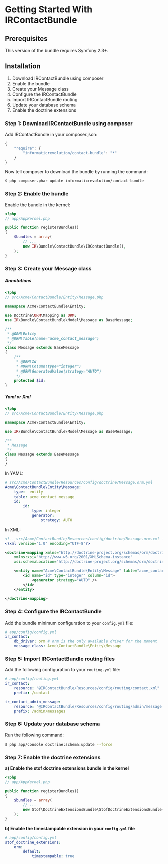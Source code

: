 Getting Started With IRContactBundle
====================================

## Prerequisites

This version of the bundle requires Symfony 2.3+.

## Installation

1. Download IRContactBundle using composer
2. Enable the bundle
3. Create your Message class
4. Configure the IRContactBundle
5. Import IRContactBundle routing
6. Update your database schema
7. Enable the doctrine extensions

### Step 1: Download IRContactBundle using composer

Add IRContactBundle in your composer.json:

``` js
{
    "require": {
        "informaticrevolution/contact-bundle": "*"
    }
}
```

Now tell composer to download the bundle by running the command:

``` bash
$ php composer.phar update informaticrevolution/contact-bundle
```

### Step 2: Enable the bundle

Enable the bundle in the kernel:

``` php
<?php
// app/AppKernel.php

public function registerBundles()
{
    $bundles = array(
        // ...
        new IR\Bundle\ContactBundle\IRContactBundle(),
    );
}
```

### Step 3: Create your Message class

##### Annotations

``` php
<?php
// src/Acme/ContactBundle/Entity/Message.php

namespace Acme\ContactBundle\Entity;

use Doctrine\ORM\Mapping as ORM;
use IR\Bundle\ContactBundle\Model\Message as BaseMessage;

/**
 * @ORM\Entity
 * @ORM\Table(name="acme_contact_message")
 */
class Message extends BaseMessage
{
    /**
     * @ORM\Id
     * @ORM\Column(type="integer")
     * @ORM\GeneratedValue(strategy="AUTO")
     */
    protected $id;
}
```

##### Yaml or Xml

``` php
<?php
// src/Acme/ContactBundle/Entity/Message.php

namespace Acme\ContactBundle\Entity;

use IR\Bundle\ContactBundle\Model\Message as BaseMessage;

/**
 * Message
 */
class Message extends BaseMessage
{
}
```

In YAML:

``` yaml
# src/Acme/ContactBundle/Resources/config/doctrine/Message.orm.yml
Acme\ContactBundle\Entity\Message:
    type:  entity
    table: acme_contact_message
    id:
        id:
            type: integer
            generator:
                strategy: AUTO          
```

In XML:

``` xml
<!-- src/Acme/ContactBundle/Resources/config/doctrine/Message.orm.xml -->
<?xml version="1.0" encoding="UTF-8"?>

<doctrine-mapping xmlns="http://doctrine-project.org/schemas/orm/doctrine-mapping"
    xmlns:xsi="http://www.w3.org/2001/XMLSchema-instance"
    xsi:schemaLocation="http://doctrine-project.org/schemas/orm/doctrine-mapping http://doctrine-project.org/schemas/orm/doctrine-mapping.xsd">

    <entity name="Acme\ContactBundle\Entity\Message" table="acme_contact_message">
        <id name="id" type="integer" column="id">
            <generator strategy="AUTO" />
        </id> 
    </entity>
    
</doctrine-mapping>
```

### Step 4: Configure the IRContactBundle

Add the bundle minimum configuration to your `config.yml` file:

``` yaml
# app/config/config.yml
ir_contact:
    db_driver: orm # orm is the only available driver for the moment 
    message_class: Acme\ContactBundle\Entity\Message
```

### Step 5: Import IRContactBundle routing files

Add the following configuration to your `routing.yml` file:

``` yaml
# app/config/routing.yml
ir_contact:
    resource: "@IRContactBundle/Resources/config/routing/contact.xml"
    prefix: /contact

ir_contact_admin_message:
    resource: "@IRContactBundle/Resources/config/routing/admin/message.xml"
    prefix: /admin/messages
```

### Step 6: Update your database schema

Run the following command:

``` bash
$ php app/console doctrine:schema:update --force
```

### Step 7: Enable the doctrine extensions

**a) Enable the stof doctrine extensions bundle in the kernel**

``` php
<?php
// app/AppKernel.php

public function registerBundles()
{
    $bundles = array(
        // ...
        new Stof\DoctrineExtensionsBundle\StofDoctrineExtensionsBundle(),
    );
}
```

**b) Enable the timestampable extension in your `config.yml` file**

``` yaml
# app/config/config.yml
stof_doctrine_extensions:
    orm:
        default:
            timestampable: true